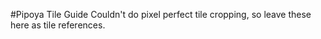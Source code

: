 #Pipoya Tile Guide
Couldn't do pixel perfect tile cropping, so leave these here as tile references. 